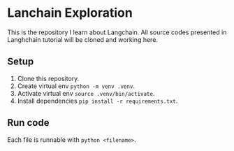 # Lanchain Exploration
This is the repository I learn about Langchain. All source codes presented in Langhchain tutorial will be cloned and working here.

## Setup
1. Clone this repository.
2. Create virtual env `python -m venv .venv`.
3. Activate virtual env `source .venv/bin/activate`.
4. Install dependencies `pip install -r requirements.txt`.

## Run code
Each file is runnable with `python <filename>`.